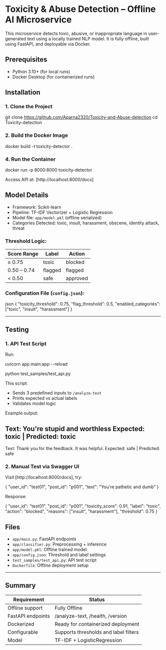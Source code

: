 # Toxicity & Abuse Detection – Offline AI Microservice

This microservice detects toxic, abusive, or inappropriate language in user-generated text using a locally trained NLP model. It is fully offline, built using FastAPI, and deployable via Docker.



##  Prerequisites

- Python 3.10+ (for local runs)
- Docker Desktop (for containerized runs)
 

##  Installation

### 1. Clone the Project

git clone <https://github.com/Aparna2320/Toxicity-and-Abuse-detection>
cd Toxicity-detection


### 2. Build the Docker Image


docker build -t toxicity-detector .


### 4. Run the Container


docker run -p 8000:8000 toxicity-detector


Access API at: [http://localhost:8000/docs]



##  Model Details

* Framework: Scikit-learn
* Pipeline: TF-IDF Vectorizer + Logistic Regression
* Model file: `app/model.pkl` (offline serialized)
* Categories Detected: toxic, insult, harassment, obscene, identity attack, threat

### Threshold Logic:

| Score Range | Label   | Action   |
| ----------- | ------- | -------- |
| ≥ 0.75      | toxic   | blocked  |
| 0.50 – 0.74 | flagged | flagged  |
| < 0.50      | safe    | approved |

### Configuration File (`config.json`):

json
{
  "toxicity_threshold": 0.75,
  "flag_threshold": 0.5,
  "enabled_categories": ["toxic", "insult", "harassment"]
}


---

##  Testing

### 1. API Test Script

Run:

uvicorn app.main:app --reload

python test_samples/test_api.py


This script:

* Sends 3 predefined inputs to `/analyze-text`
* Prints expected vs actual labels
* Validates model logic

Example output:


Text: You're stupid and worthless
Expected: toxic | Predicted: toxic
---
Text: Thank you for the feedback. It was helpful.
Expected: safe | Predicted: safe


### 2. Manual Test via Swagger UI

Visit [http://localhost:8000/docs], try:


{
  "user_id": "test01",
  "post_id": "p001",
  "text": "You're pathetic and dumb"
}


Response:


{
  "user_id": "test01",
  "post_id": "p001",
  "toxicity_score": 0.91,
  "label": "toxic",
  "action": "blocked",
  "reasons": ["insult", "harassment"],
  "threshold": 0.75
}




##  Files

* `app/main.py`: FastAPI endpoints
* `app/classifier.py`: Preprocessing + inference
* `app/model.pkl`: Offline trained model
* `app/config.json`: Threshold and label settings
* `test_samples/test_api.py`: API test script
* `Dockerfile`: Offline deployment setup

---

##  Summary

| Requirement       | Status                                  |
| ----------------- | --------------------------------------- |
| Offline support   |  Fully Offline           |
| FastAPI endpoints |  /analyze-text, /health, /version      |
| Dockerized        |  Ready for containerized deployment    |
| Configurable      |  Supports thresholds and label filters |
| Model             |  TF-IDF + LogisticRegression           |




